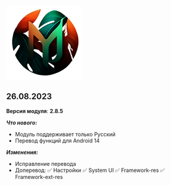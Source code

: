 <img src="https://raw.githubusercontent.com/kazhemons/CNtoRU/main/img/Logo.png">

## 26.08.2023 ##

**Версия модуля**: **2.8.5**

***Что нового:***
- Модуль поддерживает только Русский
- Перевод функций для Android 14

***Изменения:***
- Исправление перевода
- Доперевод: 
 ✅ Настройки
 ✅ System UI
 ✅ Framework-res
 ✅ Framework-ext-res
 



